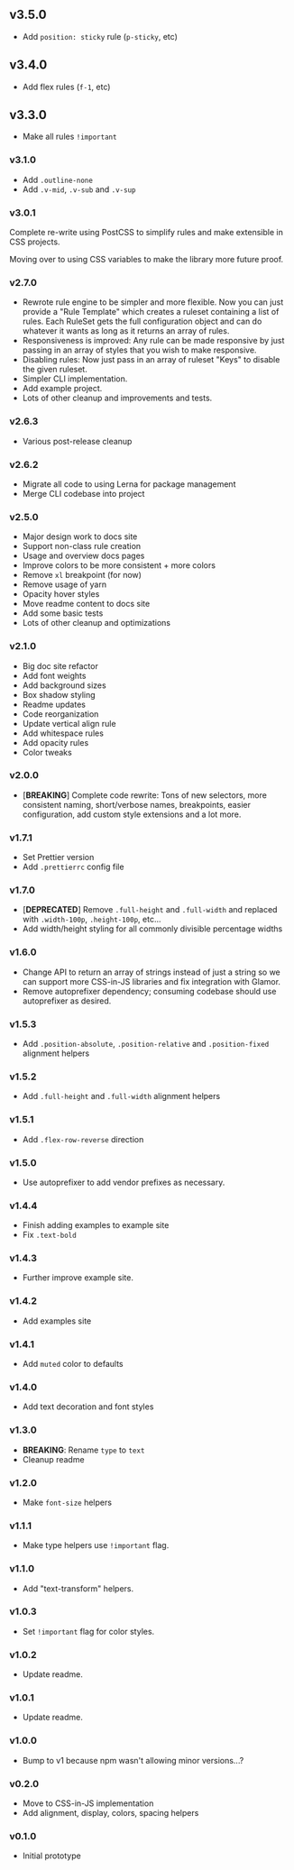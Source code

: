## v3.5.0

- Add `position: sticky` rule (`p-sticky`, etc)

## v3.4.0

- Add flex rules (`f-1`, etc)

## v3.3.0

- Make all rules `!important`

### v3.1.0

- Add `.outline-none`
- Add `.v-mid`, `.v-sub` and `.v-sup`

### v3.0.1

Complete re-write using PostCSS to simplify rules and make extensible in CSS projects.

Moving over to using CSS variables to make the library more future proof.

### v2.7.0

- Rewrote rule engine to be simpler and more flexible. Now you can just provide a "Rule Template" which creates a ruleset containing a list of rules. Each RuleSet gets the full configuration object and can do whatever it wants as long as it returns an array of rules.
- Responsiveness is improved: Any rule can be made responsive by just passing in an array of styles that you wish to make responsive.
- Disabling rules: Now just pass in an array of ruleset "Keys" to disable the given ruleset.
- Simpler CLI implementation.
- Add example project.
- Lots of other cleanup and improvements and tests.

### v2.6.3

- Various post-release cleanup

### v2.6.2

- Migrate all code to using Lerna for package management
- Merge CLI codebase into project

### v2.5.0

- Major design work to docs site
- Support non-class rule creation
- Usage and overview docs pages
- Improve colors to be more consistent + more colors
- Remove `xl` breakpoint (for now)
- Remove usage of yarn
- Opacity hover styles
- Move readme content to docs site
- Add some basic tests
- Lots of other cleanup and optimizations

### v2.1.0

- Big doc site refactor
- Add font weights
- Add background sizes
- Box shadow styling
- Readme updates
- Code reorganization
- Update vertical align rule
- Add whitespace rules
- Add opacity rules
- Color tweaks

### v2.0.0

- [**BREAKING**] Complete code rewrite: Tons of new selectors, more consistent naming, short/verbose names, breakpoints, easier configuration, add custom style extensions and a lot more.

### v1.7.1

- Set Prettier version
- Add `.prettierrc` config file

### v1.7.0

- [**DEPRECATED**] Remove `.full-height` and `.full-width` and replaced with `.width-100p`, `.height-100p`, etc...
- Add width/height styling for all commonly divisible percentage widths

### v1.6.0

- Change API to return an array of strings instead of just a string so we can support more CSS-in-JS libraries and fix integration with Glamor.
- Remove autoprefixer dependency; consuming codebase should use autoprefixer as desired.

### v1.5.3

- Add `.position-absolute`, `.position-relative` and `.position-fixed` alignment helpers

### v1.5.2

- Add `.full-height` and `.full-width` alignment helpers

### v1.5.1

- Add `.flex-row-reverse` direction

### v1.5.0

- Use autoprefixer to add vendor prefixes as necessary.

### v1.4.4

- Finish adding examples to example site
- Fix `.text-bold`

### v1.4.3

- Further improve example site.

### v1.4.2

- Add examples site

### v1.4.1

- Add `muted` color to defaults

### v1.4.0

- Add text decoration and font styles

### v1.3.0

- **BREAKING**: Rename `type` to `text`
- Cleanup readme

### v1.2.0

- Make `font-size` helpers

### v1.1.1

- Make type helpers use `!important` flag.

### v1.1.0

- Add "text-transform" helpers.

### v1.0.3

- Set `!important` flag for color styles.

### v1.0.2

- Update readme.

### v1.0.1

- Update readme.

### v1.0.0

- Bump to v1 because npm wasn't allowing minor versions...?

### v0.2.0

- Move to CSS-in-JS implementation
- Add alignment, display, colors, spacing helpers

### v0.1.0

- Initial prototype
